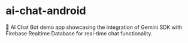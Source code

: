 # ai-chat-android
💬 AI Chat Bot demo app showcasing the integration of Gemini SDK with Firebase Realtime Database for real-time chat functionality.
